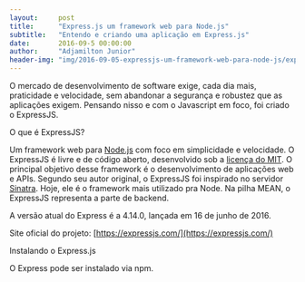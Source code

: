 ```yaml
---
layout:     post
title:      "Express.js um framework web para Node.js"
subtitle:   "Entendo e criando uma aplicação em Express.js"
date:       2016-09-5 00:00:00
author:     "Adjamilton Junior"
header-img: "img/2016-09-05-expressjs-um-framework-web-para-node-js/express_bg.jpg"
---
```


O mercado de desenvolvimento de software exige, cada dia mais, praticidade e velocidade, sem abandonar a segurança e robustez que as aplicações exigem. Pensando nisso e com o Javascript em foco, foi criado o ExpressJS.

O que é ExpressJS?

Um framework web para [Node.js](https://nodejs.org/) com foco em simplicidade e velocidade. O ExpressJS é livre e de código aberto, desenvolvido sob a [licença do MIT](https://en.wikipedia.org/wiki/MIT_License). O principal objetivo desse framework é o desenvolvimento de aplicações web e APIs. Segundo seu autor original, o ExpressJS foi inspirado no servidor [Sinatra](https://en.wikipedia.org/wiki/Sinatra_(software)). Hoje, ele é o framework mais utilizado pra Node. Na pilha MEAN, o ExpressJS representa a parte de backend.

A versão atual do Express é a 4.14.0, lançada em 16 de junho de 2016. 

Site oficial do projeto: [https://expressjs.com/](https://expressjs.com/)

Instalando o Express.js

O Express pode ser instalado via npm.

